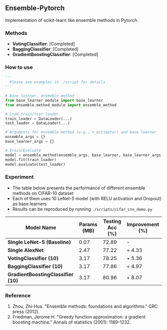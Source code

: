 ## Ensemble-Pytorch
Implementation of scikit-learn like ensemble methods in Pytorch.

### Methods
* **VotingClassifier**: [Completed]
* **BaggingClassifier**: [Completed]
* **GradientBoostingClassifier**: [Completed]

### How to use
```python
''' 
  Please see examples in ./script for details 
'''

# Base learner, ensmeble method
from base_learner_module import base_learner
from ensemble.method_module import ensemble_method

# Load train/test loader
train_loader = DataLoader(...)
test_loader = DataLoader(...)

# Arguments for ensemble method (e.g., n_estimator) and base learner
ensemble_args = {}
base_learner_args = {}

# Train/Evaluate
model = ensemble_method(ensemble_args, base_learner, base_learner_args)
model.fit(train_loader)
model.evaluate(test_loader)
```

### Experiment
* The table below presents the performance of different ensemble methods on CIFAR-10 dataset
* Each of them uses 10 LeNet-5 model (with RELU activation and Dropout) as base learners
* Results can be reproduced by running ``./scripts/cifar_cnn_demo.py``

| Model Name | Params (MB) | Testing Acc (%) | Improvement (%) |
| ------ | ------ | ------  | ------ |
| **Single LeNet-5 (Baseline)** | 0.07 | 72.89 | - |
| **Single AlexNet** | 2.47 | 77.22 | + 4.33 |
| **VotingClassifier (10)** | 3.17 | 78.25 | + 5.36 |
| **BaggingClassifier (10)** | 3.17 | 77.86 | + 4.97 |
| **GradientBoostingClassifier (10)** | 3.17 | 80.96 | + 8.07 |

### Reference
1. Zhou, Zhi-Hua. "Ensemble methods: foundations and algorithms." CRC press (2012).
2. Friedman, Jerome H. "Greedy function approximation: a gradient boosting machine." Annals of statistics (2001): 1189-1232.
